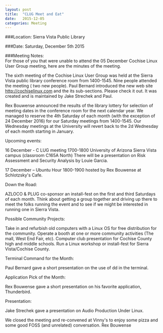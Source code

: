 ```yaml
---
layout: post
title:  "CLUG Meet and Eat"
date:   2015-12-05
categories: Meeting
---
```

###Location: Sierra Vista Public Library
 
###Date: Saturday, December 5th 2015

###Meeting Notes:  
For those of you that were unable to attend the 05 December Cochise Linux User Group meeting, here are the minutes of the meeting.

The sixth meeting of the Cochise Linux User Group was held at the Sierra Vista public library conference room from 1400-1545. Nine people attended the meeting ( two new people). Paul Bernard introduced the new web site http://cochiselinux.com and the its sub-sections. Please check it out. It was created and is maintained by Jake Strechek and Paul.

Rex Bouwense announced the results of the library lottery for selection of meeting dates in the conference room for the next calendar year. We managed to reserve the 4th Saturday of each month (with the exception of 24 December 2016) for our Saturday meetings from 1400-1545. Our Wednesday meetings at the University will revert back to the 2d Wednesday of each month starting in January.

Upcoming events:

16 December - C LUG meeting 1700-1800 University of Arizona Sierra Vista campus (classroom C165A North) There will be a presentation on Risk Assessment and Security Analysis by Louie Garcia.

17 December – Ubuntu Hour 1800-1900 hosted by Rex Bouwense at Schlotzsky's Cafe.

Down the Road:

AZLOCO & PLUG co-sponsor an install-fest on the first and third Saturdays of each month. Think about getting a group together and driving up there to meet the folks running the event and to see if we might be interested in running one in Sierra Vista.

Possible Community Projects:

Take in and refurbish old computers with a Linux OS for free distribution for the community.
Operate a booth at one or more community activities (The mall, West End Fair, etc).
Computer club presentation for Cochise County high and middle schools.
Run a Linux workshop or install-fest for Sierra Vista/Cochise County.

Terminal Command for the Month:

Paul Bernard gave a short presentation on the use of dd in the terminal.

Application Pick of the Month:

Rex Bouwense gave a short presentation on his favorite application, Thunderbird.

Presentation:

Jake Strechek gave a presentation on Audio Production Under Linux.

We closed the meeting and re-convened at Vinny's to enjoy some pizza and some good FOSS (and unrelated) conversation.
Rex Bouwense
